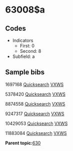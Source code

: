 # 63008$a

## Codes

-   Indicators
    -   First: 0
    -   Second: 8
-   Subfield: a

## Sample bibs

1697168 [Quicksearch](https://search.library.yale.edu/catalog/1697168) [VXWS](http://prodorbis.library.yale.edu:7014/vxws/GetHoldingsService?bibId=1697168)

5378420 [Quicksearch](https://search.library.yale.edu/catalog/5378420) [VXWS](http://prodorbis.library.yale.edu:7014/vxws/GetHoldingsService?bibId=5378420)

8874558 [Quicksearch](https://search.library.yale.edu/catalog/8874558) [VXWS](http://prodorbis.library.yale.edu:7014/vxws/GetHoldingsService?bibId=8874558)

9247317 [Quicksearch](https://search.library.yale.edu/catalog/9247317) [VXWS](http://prodorbis.library.yale.edu:7014/vxws/GetHoldingsService?bibId=9247317)

10429053 [Quicksearch](https://search.library.yale.edu/catalog/10429053) [VXWS](http://prodorbis.library.yale.edu:7014/vxws/GetHoldingsService?bibId=10429053)

11883084 [Quicksearch](https://search.library.yale.edu/catalog/11883084) [VXWS](http://prodorbis.library.yale.edu:7014/vxws/GetHoldingsService?bibId=11883084)

**Parent topic:**[630](../../tags/630/630.md)

